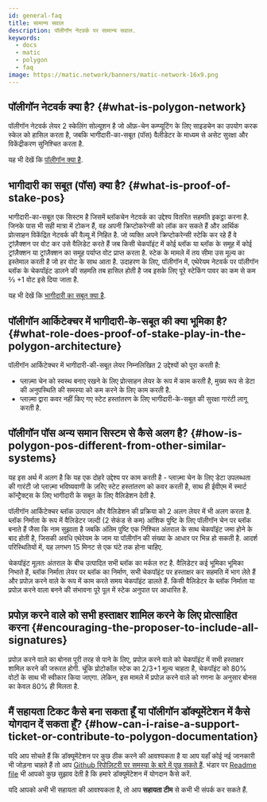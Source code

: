 ```yaml
---
id: general-faq
title: सामान्य सवाल
description: पॉलीगॉन नेटवर्क पर सामान्य सवाल.
keywords:
  - docs
  - matic
  - polygon
  - faq
image: https://matic.network/banners/matic-network-16x9.png
---
```


## पॉलीगॉन नेटवर्क क्या है? {#what-is-polygon-network}

पॉलीगॉन नेटवर्क लेयर 2 स्केलिंग सोल्यूशन है जो ऑफ़-चेन कम्प्यूटिंग के लिए साइडचेन का उपयोग करक स्केल को हासिल करता है, जबकि भागीदारी-का-सबूत (पॉस) वैलीडेटर के माध्यम से असेट सुरक्षा और विकेंद्रीकरण सुनिश्चित करता है.

यह भी देखें कि [पॉलीगॉन क्या है](/docs/home/polygon-basics/what-is-polygon).

## भागीदारी का सबूत (पॉस) क्या है? {#what-is-proof-of-stake-pos}

भागीदारी-का-सबूत एक सिस्टम है जिसमें ब्लॉकचेन नेटवर्क का उद्देश्य वितरित सहमति इकट्ठा करना है. जिनके पास भी सही मात्रा में टोकन हैं, वह अपनी क्रिप्टोकरेन्सी को लॉक कर सकते हैं और आर्थिक प्रोत्साहन विकेंद्रित नेटवर्क की वैल्यू में निहित है. जो व्यक्ति अपने क्रिप्टोकरेन्सी स्टेकि कर रहे हैं वे ट्रांज़ैक्शन पर वोट कर उसे वैलिडेट करते हैं जब किसी चेकपॉइंट में कोई ब्लॉक या ब्लॉक के समूह में कोई ट्रांज़ैक्शन या ट्रांज़ैक्शन का समूह पर्याप्त वोट प्राप्त करता है. स्टेक के मामले में तय सीमा उस मूल्य का इस्तेमाल करती है जो हर वोट के साथ आता है. उदाहरण के लिए, पॉलीगॉन में, एथेरेयम नेटवर्क पर पॉलीगॉन ब्लॉक के चेकपॉइंट डालने की सहमति तब हासिल होती है जब इसके लिए पूरे स्टेकिंग पावर का कम से कम ⅔ +1 वोट इसे दिया जाता है.

यह भी देखें कि [भागीदारी का सबूत क्या है](/docs/home/polygon-basics/what-is-proof-of-stake).

## पॉलीगॉन आर्किटेक्चर में भागीदारी-के-सबूत की क्या भूमिका है? {#what-role-does-proof-of-stake-play-in-the-polygon-architecture}

पॉलीगॉन आर्किटेक्चर में भागीदारी-की-सबूत लेयर निम्नलिखित 2 उद्देश्यों को पूरा करती है:

* प्लाज़्मा चेन को स्वस्थ बनाए रखने के लिए प्रोत्साहन लेयर के रूप में काम करती है, मुख्य रूप से डेटा की अनुपस्थिति की समस्या को कम करने के लिए काम करती है.
* प्लाज़्मा द्वारा कवर नहीं किए गए स्टेट हस्तांतरण के लिए भागीदारी-के-सबूत की सुरक्षा गारंटी लागू करती है.

## पॉलीगॉन पॉस अन्य समान सिस्टम से कैसे अलग है? {#how-is-polygon-pos-different-from-other-similar-systems}

यह इस अर्थ में अलग है कि यह एक दोहरे उद्देश्य पर काम करती है - प्लाज़्मा चेन के लिए डेटा उपलब्धता की गारंटी जो प्लाज़्मा भविष्यवाणी के ज़रिए स्टेट हस्तांतरण को कवर करती है, साथ ही ईवीएम में स्मार्ट कॉन्ट्रैक्ट्स के लिए भागीदारी के सबूत के लिए वैलिडेशन देती है.

पॉलीगॉन आर्किटेक्चर ब्लॉक उत्पादन और वैलिडेशन की प्रक्रिया को 2 अलग लेयर में भी अलग करता है. ब्लॉक निर्माता के रूप में वैलिडेटर जल्दी (2 सेकंड से कम) आंशिक पुष्टि के लिए पॉलीगॉन चेन पर ब्लॉक बनाते हैं जैसा कि नाम सुझाता है जबकि अंतिम पुष्टि एक निश्चित अंतराल के साथ चेकपॉइंट जमा होने के बाद होती है, जिसकी अवधि एथेरेयम के जाम या पॉलीगॉन की संख्या के आधार पर भिन्न हो सकती है. आदर्श परिस्थितियों में, यह लगभग 15 मिनट से एक घंटे तक होना चाहिए.

चेकपॉइंट मूलतः अंतराल के बीच उत्पादित सभी ब्लॉक का मर्कल रुट है. वैलिडेटर कई भूमिका भूमिका निभाते हैं, ब्लॉक निर्माता लेयर पर ब्लॉक का निर्माण, सभी चेकपॉइंट पर हस्ताक्षर कर सहमति में भाग लेते हैं और प्रपोज़ करने वाले के रूप में काम करते समय चेकपॉइंट डालते हैं. किसी वैलिडेटर के ब्लॉक निर्माता या प्रपोज़ करने वाला बनने की संभावना पूरे पूल में स्टेक अनुपात पर आधारित है.

## प्रपोज़ करने वाले को सभी हस्ताक्षर शामिल करने के लिए प्रोत्साहित करना {#encouraging-the-proposer-to-include-all-signatures}

प्रपोज़ करने वाले का बोनस पूरी तरह से पाने के लिए, प्रपोज़ करने वाले को चेकपॉइंट में सभी हस्ताक्षर शामिल करने की जरूरत होगी. चूंकि प्रोटोकॉल स्टेक का 2/3+1 मूल्य चाहता है, चेकपॉइंट को 80% वोटों के साथ भी स्वीकार किया जाएगा. लेकिन, इस मामले में प्रपोज़ करने वाले को गणना के अनुसार बोनस का केवल 80% ही मिलता है.

## मैं सहायता टिकट कैसे बना सकता हूँ या पॉलीगॉन डॉक्यूमेंटेशन में कैसे योगदान दें सकता हूँ? {#how-can-i-raise-a-support-ticket-or-contribute-to-polygon-documentation}
यदि आप सोचते हैं कि डॉक्यूमेंटेशन पर कुछ ठीक करने की आवश्यकता है या आप यहाँ कोई नई जानकारी भी जोड़ना चाहते हैं तो आप [Github रिपोज़िटरी पर समस्या के बारे में पूछ सकते हैं](https://github.com/maticnetwork/matic.js/issues). भंडार पर [Readme file](https://github.com/maticnetwork/matic-docs/blob/master/README.md) भी आपको कुछ सुझाव देती है कि हमारे डॉक्यूमेंटेशन में योगदान कैसे करें.

यदि आपको अभी भी सहायता की आवश्यकता है, तो आप **सहायता टीम** से कभी भी संपर्क कर सकते हैं.
